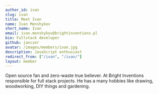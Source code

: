 ```yaml
---
author_id: ivan
slug: ivan
title: Meet Ivan
name: Ivan Menshykov
short_name: Ivan
email: ivan.menshykov@brightinventions.pl
bio: Fullstack developer 
github: janczer
avatar: /images/members/ivan.jpg
description: JavaScript enthusiast
redirect_from: ["/ivan", "/ivan/"]
layout: member
---
```


Open source fan and zero-waste true believer. At Bright Inventions responsible for full stack projects. He has a many hobbies like drawing, woodworking, DIY things and gardening. 
